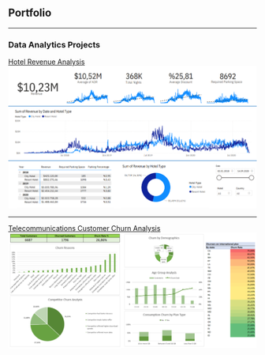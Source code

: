 ## Portfolio

---

### Data Analytics Projects

[Hotel Revenue Analysis](projects/hotel_revenue_analysis.md)
<img src="assets/img/hotel_rev_dashboard.png"/>

---

[Telecommunications Customer Churn Analysis](projects/telecom_churn_analysis.md)
<img src="assets/img/databel_churn_dashboard.png"/>
